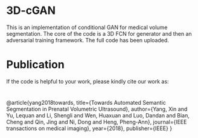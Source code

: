 # 3D-cGAN
This is an implementation of conditional GAN for medical volume segmentation. The core of the code is a 3D FCN for generator and then an adversarial training framework.
The full code has been uploaded.

# Publication
If the code is helpful to your work, please kindly cite our work as:
#
@article{yang2018towards,
  title={Towards Automated Semantic Segmentation in Prenatal Volumetric Ultrasound},
  author={Yang, Xin and Yu, Lequan and Li, Shengli and Wen, Huaxuan and Luo, Dandan and Bian, Cheng and Qin, Jing and Ni, Dong and Heng, Pheng-Ann},
  journal={IEEE transactions on medical imaging},
  year={2018},
  publisher={IEEE}
}
